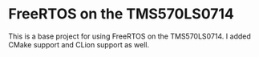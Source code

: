 # FreeRTOS on the TMS570LS0714

This is a base project for using FreeRTOS on the TMS570LS0714. I added CMake support and CLion support as well.
